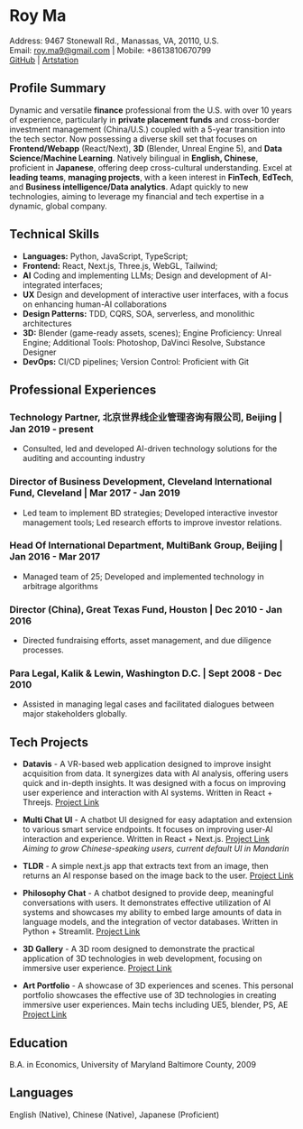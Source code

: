 # Roy Ma

Address: 9467 Stonewall Rd., Manassas, VA, 20110, U.S.  
Email: [roy.ma9@gmail.com](roy.ma9@gmail.com) | Mobile: +8613810670799  
[GitHub](https://github.com/Creative-Ataraxia/Creative-Journey) | [Artstation](https://www.artstation.com/creative_ataraxia)  

## Profile Summary

Dynamic and versatile **finance** professional from the U.S. with over 10 years of experience, particularly in **private placement funds** and cross-border investment management (China/U.S.) coupled with a 5-year transition into the tech sector. Now possessing a diverse skill set that focuses on **Frontend/Webapp** (React/Next), **3D** (Blender, Unreal Engine 5), and **Data Science/Machine Learning**. Natively bilingual in **English, Chinese**, proficient in **Japanese**, offering deep cross-cultural understanding. Excel at **leading teams**, **managing projects**, with a keen interest in **FinTech**, **EdTech**, and **Business intelligence/Data analytics**. Adapt quickly to new technologies, aiming to leverage my financial and tech expertise in a dynamic, global company.

## Technical Skills

- **Languages:** Python, JavaScript, TypeScript;
- **Frontend:** React, Next.js, Three.js, WebGL, Tailwind;
- **AI** Coding and implementing LLMs; Design and development of AI-integrated interfaces;
- **UX** Design and development of interactive user interfaces, with a focus on enhancing human-AI collaborations
- **Design Patterns:** TDD, CQRS, SOA, serverless, and monolithic architectures
- **3D:** Blender (game-ready assets, scenes); Engine Proficiency: Unreal Engine; Additional Tools: Photoshop, DaVinci Resolve, Substance Designer
- **DevOps:** CI/CD pipelines; Version Control: Proficient with Git

## Professional Experiences

### Technology Partner, 北京世界线企业管理咨询有限公司, Beijing | Jan 2019 - present
- Consulted, led and developed AI-driven technology solutions for the auditing and accounting industry

### Director of Business Development, Cleveland International Fund, Cleveland | Mar 2017 - Jan 2019  
- Led team to implement BD strategies; Developed interactive investor management tools; Led research efforts to improve investor relations.

### Head Of International Department, MultiBank Group, Beijing | Jan 2016 - Mar 2017  
- Managed team of 25; Developed and implemented technology in arbitrage algorithms

### Director (China), Great Texas Fund, Houston | Dec 2010 - Jan 2016  
- Directed fundraising efforts, asset management, and due diligence processes.

### Para Legal, Kalik & Lewin, Washington D.C. | Sept 2008 - Dec 2010  
- Assisted in managing legal cases and facilitated dialogues between major stakeholders globally.

## Tech Projects

- **Datavis** - A VR-based web application designed to improve insight acquisition from data. It synergizes data with AI analysis, offering users quick and in-depth insights. It was designed with a focus on improving user experience and interaction with AI systems. Written in React + Threejs. [Project Link](https://datavis-one.vercel.app)

- **Multi Chat UI** - A chatbot UI designed for easy adaptation and extension to various smart service endpoints. It focuses on improving user-AI interaction and experience. Written in React + Next.js. [Project Link](https://chatbot-compilation.vercel.app) *Aiming to grow Chinese-speaking users, current default UI in Mandarin*

- **TLDR** - A simple next.js app that extracts text from an image, then returns an AI response based on the image back to the user. [Project Link](https://tldr-aibot.vercel.app)

- **Philosophy Chat** - A chatbot designed to provide deep, meaningful conversations with users. It demonstrates effective utilization of AI systems and showcases my ability to embed large amounts of data in language models, and the integration of vector databases. Written in Python + Streamlit. [Project Link](https://philosophy-chat.streamlit.app)

- **3D Gallery** - A 3D room designed to demonstrate the practical application of 3D technologies in web development, focusing on immersive user experience. [Project Link](https://creative-ataraxia.github.io)

- **Art Portfolio** - A showcase of 3D experiences and scenes. This personal portfolio showcases the effective use of 3D technologies in creating immersive user experiences. Main techs including UE5, blender, PS, AE [Project Link](https://creative_ataraxia.artstation.com)

## Education

B.A. in Economics, University of Maryland Baltimore County, 2009

## Languages

English (Native), Chinese (Native), Japanese (Proficient)
